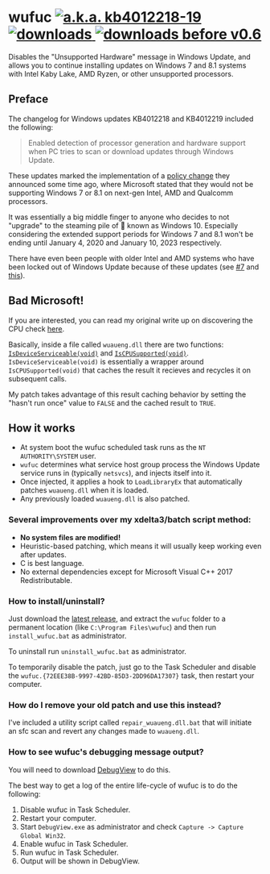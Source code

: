 # wufuc [![a.k.a. kb4012218-19](https://img.shields.io/badge/a.k.a.-kb4012218--19-blue.svg)](../../tree/old-kb4012218-19) [![downloads](https://img.shields.io/github/downloads/zeffy/wufuc/total.svg) ![downloads before v0.6](https://img.shields.io/badge/downloads%20before%20v0.6-13k-brightgreen.svg)](https://github.com/zeffy/wufuc/releases/latest)

Disables the "Unsupported Hardware" message in Windows Update, and allows you to continue installing updates on Windows 7 and 8.1 systems with Intel Kaby Lake, AMD Ryzen, or other unsupported processors.

## Preface

The changelog for Windows updates KB4012218 and KB4012219 included the following:

> Enabled detection of processor generation and hardware support when PC tries to scan or download updates through Windows Update.

These updates marked the implementation of a [policy change](https://blogs.windows.com/windowsexperience/2016/01/15/windows-10-embracing-silicon-innovation/) they announced some time ago, where Microsoft stated that they would not be supporting Windows 7 or 8.1 on next-gen Intel, AMD and Qualcomm processors. 

It was essentially a big middle finger to anyone who decides to not "upgrade" to the steaming pile of :poop: known as Windows 10. Especially considering the extended support periods for Windows 7 and 8.1 won't be ending until January 4, 2020 and January 10, 2023 respectively.

There have even been people with older Intel and AMD systems who have been locked out of Windows Update because of these updates (see [#7](../../issues/7) and [this](https://answers.microsoft.com/en-us/windows/forum/windows8_1-update/amd-carrizo-ddr4-unsupported-hardware-message-on/f3fb2326-f413-41c9-a24b-7c14e6d51b0c?tab=question&status=AllReplies)).

## Bad Microsoft!

If you are interested, you can read my original write up on discovering the CPU check [here](../../tree/old-kb4012218-19).

Basically, inside a file called `wuaueng.dll` there are two functions: [`IsDeviceServiceable(void)`](https://gist.github.com/zeffy/e5ec266952932bc905eb0cbc6ed72185) and [`IsCPUSupported(void)`](https://gist.github.com/zeffy/1a8f8984d2bec97ae24af63a76278694). `IsDeviceServiceable(void)` is essentially a wrapper around `IsCPUSupported(void)` that caches the result it recieves and recycles it on subsequent calls. 

My patch takes advantage of this result caching behavior by setting the "hasn't run once" value to `FALSE` and the cached result to `TRUE`.

## How it works

- At system boot the wufuc scheduled task runs as the `NT AUTHORITY\SYSTEM` user.
- `wufuc` determines what service host group process the Windows Update service runs in (typically `netsvcs`), and injects itself into it.
- Once injected, it applies a hook to `LoadLibraryEx` that automatically patches `wuaueng.dll` when it is loaded.
- Any previously loaded `wuaueng.dll` is also patched.

### Several improvements over my xdelta3/batch script method:

- **No system files are modified!**
- Heuristic-based patching, which means it will usually keep working even after updates.		
- C is best language.		
- No external dependencies except for Microsoft Visual C++ 2017 Redistributable.	

### How to install/uninstall?

Just download the [latest release](https://github.com/zeffy/wufuc/releases/latest), and extract the `wufuc` folder to a permanent location (like `C:\Program Files\wufuc`) and then run `install_wufuc.bat` as administrator. 

To uninstall run `uninstall_wufuc.bat` as administrator. 

To temporarily disable the patch, just go to the Task Scheduler and disable the `wufuc.{72EEE38B-9997-42BD-85D3-2DD96DA17307}` task, then restart your computer.

### How do I remove your old patch and use this instead?

I've included a utility script called `repair_wuaueng.dll.bat` that will initiate an sfc scan and revert any changes made to `wuaueng.dll`.

### How to see wufuc's debugging message output?

You will need to download [DebugView](https://technet.microsoft.com/en-us/sysinternals/debugview.aspx) to do this.

The best way to get a log of the entire life-cycle of wufuc is to do the following:

1. Disable wufuc in Task Scheduler.
2. Restart your computer.
3. Start `DebugView.exe` as administrator and check `Capture -> Capture Global Win32`.
4. Enable wufuc in Task Scheduler. 
5. Run wufuc in Task Scheduler.
6. Output will be shown in DebugView.
